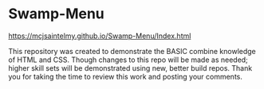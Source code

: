 # Swamp-Menu
https://mcjsaintelmy.github.io/Swamp-Menu/Index.html

This repository was created to demonstrate the BASIC combine knowledge of HTML and CSS.
Though changes to this repo will be made as needed; higher skill sets will be demonstrated using new, better build repos. 
Thank you for taking the time to review this work and posting your comments.  
